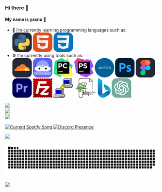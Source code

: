 ### Hi there 👋

#### My name is yasno 🦾

- 🌱 I’m currently learning programming languages such as: \
<img src='https://github.com/Tsprnay/icons/blob/main/icons/Python-Dark.svg' style='height: 64px; widht: auto;'> <img src='https://github.com/Tsprnay/icons/blob/main/icons/HTML.svg' style='height: 64px; widht: auto;'> <img src='https://github.com/Tsprnay/icons/blob/main/icons/CSS.svg' style='height: 64px; widht: auto;'>
- ⚙️ I’m currently using tools such as: \
<img src='https://github.com/Tsprnay/icons/blob/main/icons/Cloudflare-Dark.svg' style='height: 64px; widht: auto;'> <img src='https://github.com/Tsprnay/icons/blob/main/icons/DiscordBots.svg' style='height: 64px; widht: auto;'> <img src='https://github.com/Tsprnay/icons/blob/main/icons/PyCharm_Icon.svg' style='height: 64px; widht: auto;'> <img src='https://github.com/Tsprnay/icons/blob/main/icons/PhpStorm_Icon.svg' style='height: 64px; widht: auto;'> <img src='https://github.com/Tsprnay/icons/blob/main/icons/xenforo.svg' style='height: 64px; widht: auto;'> <img src='https://github.com/Tsprnay/icons/blob/main/icons/Photoshop.svg' style='height: 64px; widht: auto;'> <img src='https://github.com/Tsprnay/icons/blob/main/icons/Figma-Dark.svg' style='height: 64px; widht: auto;'> <img src='https://github.com/Tsprnay/icons/blob/main/icons/Premiere.svg' style='height: 64px; widht: auto;'> <img src='https://github.com/Tsprnay/icons/blob/main/icons/FileZilla_logo.svg' style='height: 64px; widht: auto;'> <img src='https://github.com/Tsprnay/icons/blob/main/icons/PuTTY_Icon_upstream.svg' style='height: 64px; widht: auto;'> <img src='https://github.com/Tsprnay/icons/blob/main/icons/Notepad%2B%2B_Logo.svg' style='height: 64px; widht: auto;'> <img src='https://github.com/Tsprnay/icons/blob/main/icons/Bing_Fluent_Logo.svg' style='height: 64px; widht: auto;'> <img src='https://github.com/Tsprnay/icons/blob/main/icons/ChatGPT_logo.svg' style='height: 64px; widht: auto;'>

<div>
  <img src="https://github-readme-stats.vercel.app/api?username=tsprnay&count_private=true&include_all_commits=true&show_icons=true&hide_border=true&theme=dark"/>
</div>

<div>
  <img src="https://github-readme-stats.vercel.app/api/top-langs/?username=tsprnay&langs_count=8&layout=compact&hide_border=true&card_width=445&theme=dark"/>
</div>

<div>
 <img src="http://github-readme-streak-stats.herokuapp.com?user=tsprnay&theme=dark&hide_border=true">
</div>

[![Current Spotify Song](https://spotify-api-psi.vercel.app/api?theme=dark&scan=true)](https://github.com/Tsprnay) [![Discord Presence](https://lanyard.cnrad.dev/api/667416365723811840)](https://discord.com/users/667416365723811840)

<!--
**Tsprnay/Tsprnay** is a ✨ _special_ ✨ repository because its `README.md` (this file) appears on your GitHub profile.

Here are some ideas to get you started:

- 🔭 I’m currently working on ...
- 🌱 I’m currently learning ...
- 👯 I’m looking to collaborate on ...
- 🤔 I’m looking for help with ...
- 💬 Ask me about ...
- 📫 How to reach me: ...
- 😄 Pronouns: ...
- ⚡ Fun fact: ...
-->

![](https://hit.yhype.me/github/profile?user_id=65571116)

![](https://github.com/Tsprnay/Tsprnay/blob/output/github-contribution-grid-snake-dark.svg)

![](https://komarev.com/ghpvc/?username=tsprnay&color=BC8BFD&style=flat-square)
